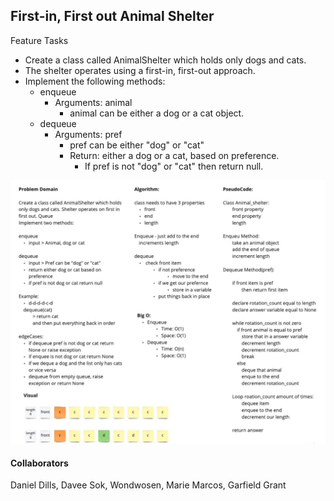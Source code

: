 ## First-in, First out Animal Shelter

Feature Tasks
- Create a class called AnimalShelter which holds only dogs and cats.
- The shelter operates using a first-in, first-out approach.
- Implement the following methods:
  - enqueue
    - Arguments: animal
      - animal can be either a dog or a cat object.
  - dequeue
    - Arguments: pref
      - pref can be either "dog" or "cat"
      - Return: either a dog or a cat, based on preference.
        - If pref is not "dog" or "cat" then return null.

![screenshot](https://github.com/prabin544/data-structures-and-algorithms/blob/main/python/code_challenges/assets/Animal%20shelter.PNG)
        
 #### Collaborators
 
Daniel Dills, Davee Sok, Wondwosen, Marie Marcos, Garfield Grant
